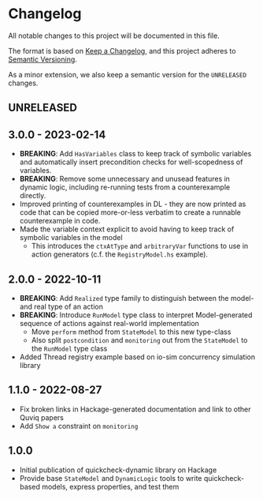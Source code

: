 # Changelog

All notable changes to this project will be documented in this file.

The format is based on [Keep a Changelog](https://keepachangelog.com/en/1.0.0/), and this project adheres to  [Semantic Versioning](https://semver.org/).

As a minor extension, we also keep a semantic version for the `UNRELEASED`
changes.

## UNRELEASED

## 3.0.0 - 2023-02-14

* **BREAKING**: Add `HasVariables` class to keep track of symbolic variables and automatically insert precondition
  checks for well-scopedness of variables.
* **BREAKING**: Remove some unnecessary and unusead features in dynamic logic, including re-running tests from a
  counterexample directly.
* Improved printing of counterexamples in DL - they are now printed as code that can be copied more-or-less verbatim to
  create a runnable counterexample in code.
* Made the variable context explicit to avoid having to keep track of symbolic variables in the model
  * This introduces the `ctxAtType` and `arbitraryVar` functions to use in action generators (c.f. the
  `RegistryModel.hs` example).

## 2.0.0 - 2022-10-11

* **BREAKING**: Add `Realized` type family to distinguish between the model- and real type of an action
* **BREAKING**: Introduce `RunModel` type class to interpret Model-generated sequence of actions against real-world implementation
  * Move `perform` method from `StateModel` to this new type-class
  * Also split `postcondition` and `monitoring` out from the `StateModel` to the `RunModel` type class
* Added Thread registry example based on io-sim concurrency simulation library

## 1.1.0 - 2022-08-27

* Fix broken links in Hackage-generated documentation and link to other Quviq papers
* Add `Show a` constraint on `monitoring`

## 1.0.0

* Initial publication of quickcheck-dynamic library on Hackage
* Provide base `StateModel` and `DynamicLogic` tools to write quickcheck-based models, express properties, and test them
